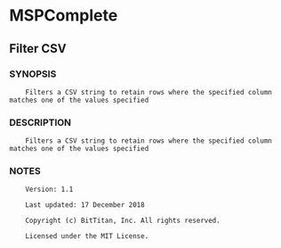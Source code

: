 # MSPComplete
## Filter CSV
### SYNOPSIS
```
    Filters a CSV string to retain rows where the specified column matches one of the values specified
```
### DESCRIPTION
```
    Filters a CSV string to retain rows where the specified column matches one of the values specified
```
### NOTES
```
    Version: 1.1
    Last updated: 17 December 2018
    Copyright (c) BitTitan, Inc. All rights reserved.
    Licensed under the MIT License.
```

